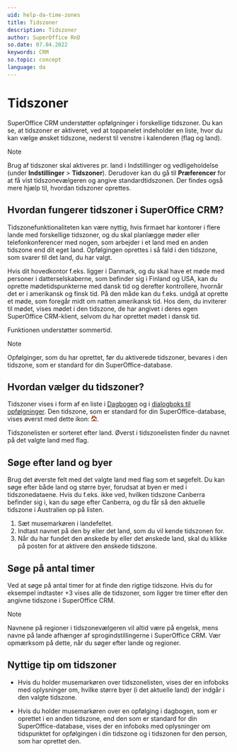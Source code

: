 ```yaml
---
uid: help-da-time-zones
title: Tidszoner
description: Tidszoner
author: SuperOffice RnD
so.date: 07.04.2022
keywords: CRM
so.topic: concept
language: da
---
```


# Tidszoner

SuperOffice CRM understøtter opfølgninger i forskellige tidszoner. Du kan se, at tidszoner er aktiveret, ved at toppanelet indeholder en liste, hvor du kan vælge ønsket tidszone, nederst til venstre i kalenderen (flag og land).

> [!NOTE]
> Brug af tidszoner skal aktiveres pr. land i Indstillinger og vedligeholdelse (under **Indstillinger** > **Tidszoner**). Derudover kan du gå til **Præferencer** for at få vist tidszonevælgeren og angive standardtidszonen. Der findes også mere hjælp til, hvordan tidszoner oprettes.

## Hvordan fungerer tidszoner i SuperOffice CRM?

Tidszonefunktionaliteten kan være nyttig, hvis firmaet har kontorer i flere lande med forskellige tidszoner, og du skal planlægge møder eller telefonkonferencer med nogen, som arbejder i et land med en anden tidszone end dit eget land. Opfølgingen oprettes i så fald i den tidszone, som svarer til det land, du har valgt.

Hvis dit hovedkontor f.eks. ligger i Danmark, og du skal have et møde med personer i datterselskaberne, som befinder sig i Finland og USA, kan du oprette mødetidspunkterne med dansk tid og derefter kontrollere, hvornår det er i amerikansk og finsk tid. På den måde kan du f.eks. undgå at oprette et møde, som foregår midt om natten amerikansk tid. Hos dem, du inviterer til mødet, vises mødet i den tidszone, de har angivet i deres egen SuperOffice CRM-klient, selvom du har oprettet mødet i dansk tid.

Funktionen understøtter sommertid.

> [!NOTE]
> Opfølginger, som du har oprettet, før du aktiverede tidszoner, bevares i den tidszone, som er standard for din SuperOffice-database.

## Hvordan vælger du tidszoner?

Tidszoner vises i form af en liste i [Dagbogen][1] og i [dialogboks til opfølgninger][3]. Den tidszone, som er standard for din SuperOffice-database, vises øverst med dette ikon: ![ikon][img1].

Tidszonelisten er sorteret efter land. Øverst i tidszonelisten finder du navnet på det valgte land med flag.

## Søge efter land og byer

Brug det øverste felt med det valgte land med flag som et søgefelt. Du kan søge efter både land og større byer, forudsat at byen er med i tidszonedataene. Hvis du f.eks. ikke ved, hvilken tidszone Canberra befinder sig i, kan du søge efter Canberra, og du får så den aktuelle tidszone i Australien op på listen.

1. Sæt musemarkøren i landefeltet.
2. Indtast navnet på den by eller det land, som du vil kende tidszonen for.
3. Når du har fundet den ønskede by eller det ønskede land, skal du klikke på posten for at aktivere den ønskede tidszone.

## Søge på antal timer

Ved at søge på antal timer for at finde den rigtige tidszone. Hvis du for eksempel indtaster +3 vises alle de tidszoner, som ligger tre timer efter den angivne tidszone i SuperOffice CRM.

> [!NOTE]
Navnene på regioner i tidszonevælgeren vil altid være på engelsk, mens navne på lande afhænger af sprogindstillingerne i SuperOffice CRM. Vær opmærksom på dette, når du søger efter lande og regioner.

## Nyttige tip om tidszoner

* Hvis du holder musemarkøren over tidszonelisten, vises der en infoboks med oplysninger om, hvilke større byer (i det aktuelle land) der indgår i den valgte tidszone.

* Hvis du holder musemarkøren over en opfølging i dagbogen, som er oprettet i en anden tidszone, end den som er standard for din SuperOffice-database, vises der en infoboks med oplysninger om tidspunktet for opfølgingen i din tidszone og i tidszonen for den person, som har oprettet den.

<!-- Referenced links -->
[1]: ../../diary/learn/index.md
[3]: ../../diary/learn/screen/dialog-for-followups.md

<!-- Referenced images -->
[img1]: ../../../media/icons/time-zone-local.png
